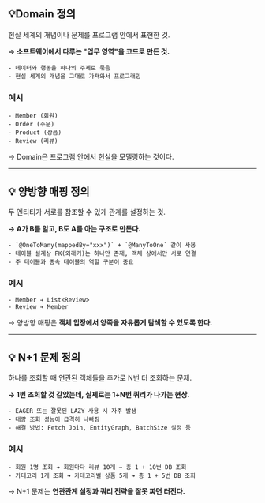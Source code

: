 

  ## 💡Domain 정의

  현실 세계의 개념이나 문제를 프로그램 안에서 표현한 것.

  **→ 소프트웨어에서 다루는 "업무 영역"을 코드로 만든 것.**


    - 데이터와 행동을 하나의 주제로 묶음
    - 현실 세계의 개념을 그대로 가져와서 프로그래밍

  ### 예시

    - Member (회원)
    - Order (주문)
    - Product (상품)
    - Review (리뷰)

  → Domain은 프로그램 안에서 현실을 모델링하는 것이다.

---


  ## 💡 양방향 매핑 정의

  두 엔티티가 서로를 참조할 수 있게 관계를 설정하는 것.

  **→ A가 B를 알고, B도 A를 아는 구조로 만든다.**


    - `@OneToMany(mappedBy="xxx")` + `@ManyToOne` 같이 사용
    - 테이블 설계상 FK(외래키)는 하나만 존재, 객체 상에서만 서로 연결
    - 주 테이블과 종속 테이블의 역할 구분이 중요

  ### 예시

    - Member ➔ List<Review>
    - Review ➔ Member

  → 양방향 매핑은 **객체 입장에서 양쪽을 자유롭게 탐색할 수 있도록 한다.**

---

  ## 💡 N+1 문제 정의

  하나를 조회할 때 연관된 객체들을 추가로 N번 더 조회하는 문제.

  **→ 1번 조회할 것 같았는데, 실제로는 1+N번 쿼리가 나가는 현상.**

    - EAGER 또는 잘못된 LAZY 사용 시 자주 발생
    - 대량 조회 성능이 급격히 나빠짐
    - 해결 방법: Fetch Join, EntityGraph, BatchSize 설정 등

  ### 예시

    - 회원 1명 조회 ➔ 회원마다 리뷰 10개 ➔ 총 1 + 10번 DB 조회
    - 카테고리 1개 조회 ➔ 카테고리별 상품 5개 ➔ 총 1 + 5번 DB 조회

  → N+1 문제는 **연관관계 설정과 쿼리 전략을 잘못 짜면 터진다.**